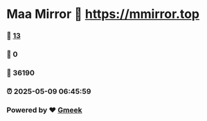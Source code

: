 # Maa Mirror :link: https://mmirror.top 
### :page_facing_up: [13](https://mmirror.top/tag.html) 
### :speech_balloon: 0 
### :hibiscus: 36190 
### :alarm_clock: 2025-05-09 06:45:59 
### Powered by :heart: [Gmeek](https://github.com/Meekdai/Gmeek)
